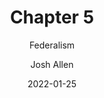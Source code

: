 ---
author: Josh Allen
date: "2022-01-25"
date_end: "2022-01-27"
draft: false
event: Pols 1101
featured: 
layout: single
links:
- icon: door-open
  icon_pack: fas
  name: Slides html
  url: "slides/Class-05/Federalism.html"
show_post_time: false
subtitle: Federalism
title: Chapter 5
---